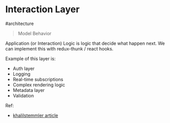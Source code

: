 # Interaction Layer
#architecture

> Model Behavior

Application (or Interaction) Logic is logic that decide what happen next. We can implement this with redux-thunk / react hooks. 

Example of this layer is:
- Auth layer 
- Logging
- Real-time subscriptions
- Complex rendering logic
- Metadata layer
- Validation

Ref:
- [khalilstemmler article](https://khalilstemmler.com/articles/client-side-architecture)  
